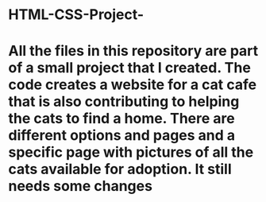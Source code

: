 # HTML-CSS-Project- 
# All the files in this repository are part of a small project that I created. The code creates a website for a cat cafe that is also contributing to helping the cats to find a home. There are different options and pages and a specific page with pictures of all the cats available for adoption. It still needs some changes
